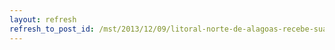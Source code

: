 ```yaml
---
layout: refresh
refresh_to_post_id: /mst/2013/12/09/litoral-norte-de-alagoas-recebe-sua-1-feira-da-reforma-agrria
---
```

